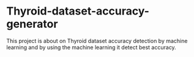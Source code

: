 # Thyroid-dataset-accuracy-generator
This project is about on Thyroid dataset accuracy detection by machine learning and by using the machine learning it detect best accuracy.
